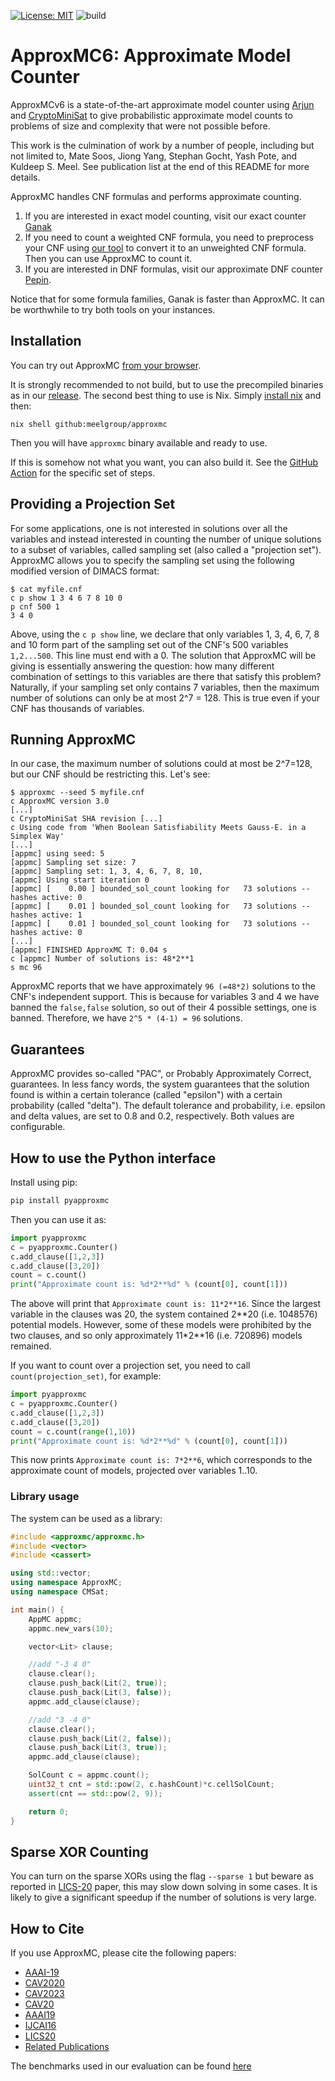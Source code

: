 [![License: MIT](https://img.shields.io/badge/License-MIT-yellow.svg)](https://opensource.org/licenses/MIT)
![build](https://github.com/meelgroup/approxmc/workflows/build/badge.svg)

# ApproxMC6: Approximate Model Counter
ApproxMCv6 is a state-of-the-art approximate model counter using
[Arjun](https://github.com/meelgroup/arjun) and
[CryptoMiniSat](https://github.com/msoos/cryptominisat) to give probabilistic
approximate model counts to problems of size and complexity that were not
possible before.

This work is the culmination of work by a number of people, including but not
limited to, Mate Soos, Jiong Yang, Stephan Gocht, Yash Pote, and Kuldeep S.
Meel. See publication list at the end of this README for more details.

ApproxMC handles CNF formulas and performs approximate counting.
1. If you are interested in exact model counting, visit our exact counter
   [Ganak](http://github.com/meelgroup/ganak)
2. If you need to count a weighted CNF formula, you need to preprocess your CNF
   using [our tool](https://github.com/meelgroup/weighted-to-unweighted) to
   convert it to an unweighted CNF formula. Then you can use ApproxMC to count it.
3. If you are interested in DNF formulas, visit our approximate DNF
   counter [Pepin](https://github.com/meelgroup/pepin).

Notice that for some formula families, Ganak is faster than ApproxMC. It
can be worthwhile to try both tools on your instances.

## Installation
You can try out ApproxMC [from your browser](https://www.msoos.org/approxmc/).

It is strongly recommended to not build, but to use the precompiled
binaries as in our [release](https://github.com/meelgroup/approxmc/releases).
The second best thing to use is Nix. Simply [install
nix](https://nixos.org/download/) and then:
```shell
nix shell github:meelgroup/approxmc
```

Then you will have `approxmc` binary available and ready to use.

If this is somehow not what you want, you can also build it. See the [GitHub
Action](https://github.com/meelgroup/approxmc/actions/workflows/build.yml) for the
specific set of steps.

## Providing a Projection Set
For some applications, one is not interested in solutions over all the
variables and instead interested in counting the number of unique solutions to
a subset of variables, called sampling set (also called a "projection set").
ApproxMC allows you to specify the sampling set using the following modified
version of DIMACS format:

```plain
$ cat myfile.cnf
c p show 1 3 4 6 7 8 10 0
p cnf 500 1
3 4 0
```
Above, using the `c p show` line, we declare that only variables 1, 3, 4, 6, 7,
8 and 10 form part of the sampling set out of the CNF's 500 variables
`1,2...500`. This line must end with a 0. The solution that ApproxMC will be
giving is essentially answering the question: how many different combination of
settings to this variables are there that satisfy this problem? Naturally, if
your sampling set only contains 7 variables, then the maximum number of
solutions can only be at most 2^7 = 128. This is true even if your CNF has
thousands of variables.

## Running ApproxMC
In our case, the maximum number of solutions could at most be 2^7=128, but our
CNF should be restricting this. Let's see:

```plain
$ approxmc --seed 5 myfile.cnf
c ApproxMC version 3.0
[...]
c CryptoMiniSat SHA revision [...]
c Using code from 'When Boolean Satisfiability Meets Gauss-E. in a Simplex Way'
[...]
[appmc] using seed: 5
[appmc] Sampling set size: 7
[appmc] Sampling set: 1, 3, 4, 6, 7, 8, 10,
[appmc] Using start iteration 0
[appmc] [    0.00 ] bounded_sol_count looking for   73 solutions -- hashes active: 0
[appmc] [    0.01 ] bounded_sol_count looking for   73 solutions -- hashes active: 1
[appmc] [    0.01 ] bounded_sol_count looking for   73 solutions -- hashes active: 0
[...]
[appmc] FINISHED ApproxMC T: 0.04 s
c [appmc] Number of solutions is: 48*2**1
s mc 96
```
ApproxMC reports that we have approximately `96 (=48*2)` solutions to the CNF's
independent support. This is because for variables 3 and 4 we have banned the
`false,false` solution, so out of their 4 possible settings, one is banned.
Therefore, we have `2^5 * (4-1) = 96` solutions.

## Guarantees
ApproxMC provides so-called "PAC", or Probably Approximately Correct,
guarantees. In less fancy words, the system guarantees that the solution found
is within a certain tolerance (called "epsilon") with a certain probability
(called "delta"). The default tolerance and probability, i.e. epsilon and delta
values, are set to 0.8 and 0.2, respectively. Both values are configurable.

## How to use the Python interface
Install using pip:
```bash
pip install pyapproxmc
```

Then you can use it as:
```python
import pyapproxmc
c = pyapproxmc.Counter()
c.add_clause([1,2,3])
c.add_clause([3,20])
count = c.count()
print("Approximate count is: %d*2**%d" % (count[0], count[1]))
```

The above will print that `Approximate count is: 11*2**16`. Since the largest
variable in the clauses was 20, the system contained 2\*\*20 (i.e. 1048576)
potential models. However, some of these models were prohibited by the two
clauses, and so only approximately 11*2\*\*16 (i.e. 720896) models remained.

If you want to count over a projection set, you need to call
`count(projection_set)`, for example:
```python
import pyapproxmc
c = pyapproxmc.Counter()
c.add_clause([1,2,3])
c.add_clause([3,20])
count = c.count(range(1,10))
print("Approximate count is: %d*2**%d" % (count[0], count[1]))
```

This now prints `Approximate count is: 7*2**6`, which corresponds to the
approximate count of models, projected over variables 1..10.

### Library usage
The system can be used as a library:

```c++
#include <approxmc/approxmc.h>
#include <vector>
#include <cassert>

using std::vector;
using namespace ApproxMC;
using namespace CMSat;

int main() {
    AppMC appmc;
    appmc.new_vars(10);

    vector<Lit> clause;

    //add "-3 4 0"
    clause.clear();
    clause.push_back(Lit(2, true));
    clause.push_back(Lit(3, false));
    appmc.add_clause(clause);

    //add "3 -4 0"
    clause.clear();
    clause.push_back(Lit(2, false));
    clause.push_back(Lit(3, true));
    appmc.add_clause(clause);

    SolCount c = appmc.count();
    uint32_t cnt = std::pow(2, c.hashCount)*c.cellSolCount;
    assert(cnt == std::pow(2, 9));

    return 0;
}
```

## Sparse XOR Counting
You can turn on the sparse XORs using the flag `--sparse 1` but beware as reported in
[LICS-20](http://www.cs.toronto.edu/~meel/Papers/lics20-ma.pdf) paper,
this may slow down solving in some cases. It is likely to give a
significant speedup if the number of solutions is very large.

## How to Cite
If you use ApproxMC, please cite the following papers:
* [AAAI-19](https://www.cs.toronto.edu/~meel/Papers/aaai19-sm.pdf)
* [CAV2020](https://www.cs.toronto.edu/~meel/Papers/cav20-sgm.pdf)
* [CAV2023](https://arxiv.org/pdf/2305.09247)
* [CAV20](https://dblp.uni-trier.de/rec/conf/cav/SoosGM20.html?view=bibtex)
* [AAAI19](https://www.cs.toronto.edu/~meel/bib/SM19.bib)
* [IJCAI16](https://www.cs.toronto.edu/~meel/bib/CMV16.bib)
* [LICS20](https://www.cs.toronto.edu/~meel/publications/AM20.bib)
* [Related Publications](https://www.cs.toronto.edu/~meel/publications.html)

The benchmarks used in our evaluation can be found [here](https://zenodo.org/records/10449477)
